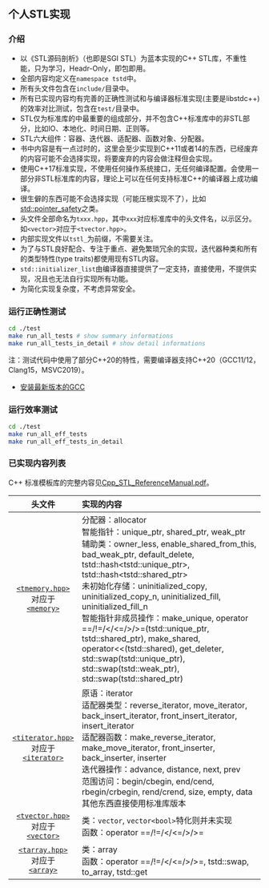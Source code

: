## 个人STL实现

### 介绍
- 以《STL源码剖析》（也即是SGI STL）为蓝本实现的C++ STL库，不重性能，只为学习，Headr-Only，即包即用。
- 全部内容均定义在`namespace tstd`中。
- 所有头文件包含在`include/`目录中。
- 所有已实现内容均有完善的正确性测试和与编译器标准实现(主要是libstdc++)的效率对比测试，包含在`test/`目录中。
- STL仅为标准库的中最重要的组成部分，并不包含C++标准库中的非STL部分，比如IO、本地化、时间日期、正则等。
- STL六大组件：容器、迭代器、适配器、函数对象、分配器。
- 书中内容是有一点过时的，这里会至少实现到C++11或者14的东西，已经废弃的内容可能不会选择实现，将要废弃的内容会做注释但会实现。
- 使用C++17标准实现，不使用任何操作系统接口，无任何编译配置。会使用一部分非STL标准库的内容，理论上可以在任何支持标准C++的编译器上成功编译。
- 很生僻的东西可能不会选择实现（可能压根实现不了），比如[std::pointer_safety](https://zh.cppreference.com/w/cpp/memory/gc/pointer_safety)之类。
- 头文件全部命名为`txxx.hpp`，其中`xxx`对应标准库中的头文件名，以示区分。如`<vector>`对应于`<tvector.hpp>`。
- 内部实现文件以`tstl_`为前缀，不需要关注。
- 为了与STL良好配合、专注于重点、避免繁琐冗余的实现，迭代器种类和所有的类型特性(type traits)都使用现有STL内容。
- `std::initializer_list`由编译器直接提供了一定支持，直接使用，不提供实现，况且也无法自行实现所有功能。
- 为简化实现复杂度，不考虑异常安全。

### 运行正确性测试

```sh
cd ./test
make run_all_tests # show summary informations
make run_all_tests_in_detail # show detail informations
```
注：测试代码中使用了部分C++20的特性，需要编译器支持C++20（GCC11/12，Clang15，MSVC2019）。
- [安装最新版本的GCC](https://github.com/tch0/notes/blob/master/CppToolChain.md)

### 运行效率测试
```sh
cd ./test
make run_all_eff_tests
make run_all_eff_tests_in_detail
```

### 已实现内容列表

C++ 标准模板库的完整内容见[Cpp_STL_ReferenceManual.pdf](https://www.cppreference.com/Cpp_STL_ReferenceManual.pdf)。

|头文件|实现的内容|
|:-:|:-
|[`<tmemory.hpp>`](https://github.com/tch0/MySTL/blob/master/include/tmemory.hpp)<br/>对应于<br/>[`<memory>`](https://zh.cppreference.com/w/cpp/header/memory)|分配器：allocator <br/>智能指针：unique_ptr, shared_ptr, weak_ptr <br/>辅助类：owner_less, enable_shared_from_this, bad_weak_ptr, default_delete, tstd::hash\<tstd::unique_ptr\>, tstd::hash\<tstd::shared_ptr\> <br/>未初始化存储：uninitialized_copy, uninitialized_copy_n, uninitialized_fill, uninitialized_fill_n <br/>智能指针非成员操作：make_unique, operator ==/!=/</<=/>/>=(tstd::unique_ptr, tstd::shared_ptr), make_shared, operator<<(tstd::shared), get_deleter, std::swap(tstd::unique_ptr), std::swap(tstd::weak_ptr), std::swap(tstd::shared_ptr)
|[`<titerator.hpp>`](https://github.com/tch0/MySTL/blob/master/include/titerator.hpp)<br/>对应于<br/>[`<iterator>`](https://zh.cppreference.com/w/cpp/header/iterator)|原语：iterator <br/>适配器类型：reverse_iterator, move_iterator, back_insert_iterator, front_insert_iterator, insert_iterator<br/>适配器函数：make_reverse_iterator, make_move_iterator, front_inserter, back_inserter, inserter<br/>迭代器操作：advance, distance, next, prev<br/>范围访问：begin/cbegin, end/cend, rbegin/crbegin, rend/crend, size, empty, data<br/>其他东西直接使用标准库版本
|[`<tvector.hpp>`](https://github.com/tch0/MySTL/blob/master/include/tvector.hpp)<br/>对应于<br/>[`<vector>`](https://zh.cppreference.com/w/cpp/header/vector)|类：`vector`, `vector<bool>`特化则并未实现<br/>函数：operator ==/!=/</<=/>/>=
|[`<tarray.hpp>`](https://github.com/tch0/MySTL/blob/master/include/tarray.hpp)<br/>对应于<br/>[`<array>`](https://zh.cppreference.com/w/cpp/header/array)|类：array<br/>函数：operator ==/!=/</<=/>/>=, tstd::swap, to_array, tstd::get

